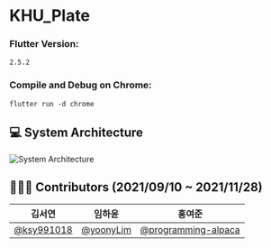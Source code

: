 # KHU_Plate
### Flutter Version:
```
2.5.2
```

### Compile and Debug on Chrome:
```
flutter run -d chrome
```

## 💻 System Architecture
![System Architecture](https://user-images.githubusercontent.com/78005346/142754745-01402212-44de-46ba-8803-d4fc62410c0d.png)

## 👨‍👧‍👦 Contributors (2021/09/10 ~ 2021/11/28)
| 김서연 | 임하윤 | 홍여준 |
| :----: | :----: | :----: |
| [@ksy991018](https://github.com/ksy991018) | [@yoonyLim](https://github.com/yoonyLim) | [@programming-alpaca](https://github.com/programming-alpaca) |

